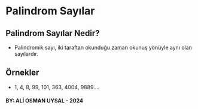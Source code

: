 # Palindrom Sayılar
## Palindrom Sayılar Nedir?
- Palindromik sayı, iki taraftan okunduğu zaman okunuş yönüyle aynı olan sayılardır.

## Örnekler
- 1, 4, 8, 99, 101, 363, 4004, 9889....

#### BY: ALİ OSMAN UYSAL - 2024
